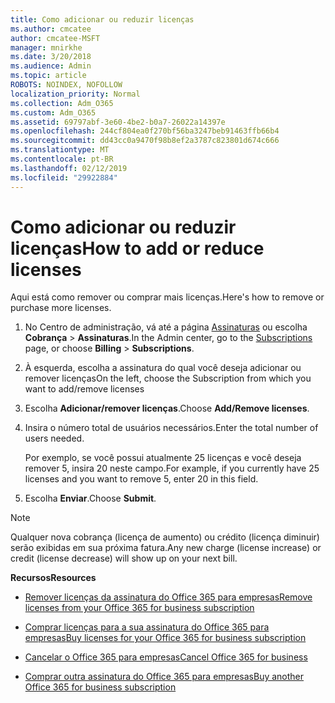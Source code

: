 ```yaml
---
title: Como adicionar ou reduzir licenças
ms.author: cmcatee
author: cmcatee-MSFT
manager: mnirkhe
ms.date: 3/20/2018
ms.audience: Admin
ms.topic: article
ROBOTS: NOINDEX, NOFOLLOW
localization_priority: Normal
ms.collection: Adm_O365
ms.custom: Adm_O365
ms.assetid: 69797abf-3e60-4be2-b0a7-26022a14397e
ms.openlocfilehash: 244cf804ea0f270bf56ba3247beb91463ffb66b4
ms.sourcegitcommit: dd43cc0a9470f98b8ef2a3787c823801d674c666
ms.translationtype: MT
ms.contentlocale: pt-BR
ms.lasthandoff: 02/12/2019
ms.locfileid: "29922884"
---
```

# <a name="how-to-add-or-reduce-licenses"></a><span data-ttu-id="c94d4-102">Como adicionar ou reduzir licenças</span><span class="sxs-lookup"><span data-stu-id="c94d4-102">How to add or reduce licenses</span></span>

<span data-ttu-id="c94d4-103">Aqui está como remover ou comprar mais licenças.</span><span class="sxs-lookup"><span data-stu-id="c94d4-103">Here's how to remove or purchase more licenses.</span></span>
  
1. <span data-ttu-id="c94d4-104">No Centro de administração, vá até a página [Assinaturas](https://go.microsoft.com/fwlink/p/?linkid=842054) ou escolha **Cobrança** \> **Assinaturas**.</span><span class="sxs-lookup"><span data-stu-id="c94d4-104">In the Admin center, go to the [Subscriptions](https://go.microsoft.com/fwlink/p/?linkid=842054) page, or choose **Billing** \> **Subscriptions**.</span></span>
    
2. <span data-ttu-id="c94d4-105">À esquerda, escolha a assinatura do qual você deseja adicionar ou remover licenças</span><span class="sxs-lookup"><span data-stu-id="c94d4-105">On the left, choose the Subscription from which you want to add/remove licenses</span></span>
    
3. <span data-ttu-id="c94d4-106">Escolha **Adicionar/remover licenças**.</span><span class="sxs-lookup"><span data-stu-id="c94d4-106">Choose **Add/Remove licenses**.</span></span>
    
4. <span data-ttu-id="c94d4-107">Insira o número total de usuários necessários.</span><span class="sxs-lookup"><span data-stu-id="c94d4-107">Enter the total number of users needed.</span></span>
    
    <span data-ttu-id="c94d4-108">Por exemplo, se você possui atualmente 25 licenças e você deseja remover 5, insira 20 neste campo.</span><span class="sxs-lookup"><span data-stu-id="c94d4-108">For example, if you currently have 25 licenses and you want to remove 5, enter 20 in this field.</span></span>
    
5. <span data-ttu-id="c94d4-109">Escolha **Enviar**.</span><span class="sxs-lookup"><span data-stu-id="c94d4-109">Choose **Submit**.</span></span>
    
> [!NOTE]
> <span data-ttu-id="c94d4-110">Qualquer nova cobrança (licença de aumento) ou crédito (licença diminuir) serão exibidas em sua próxima fatura.</span><span class="sxs-lookup"><span data-stu-id="c94d4-110">Any new charge (license increase) or credit (license decrease) will show up on your next bill.</span></span> 
  
 <span data-ttu-id="c94d4-111">**Recursos**</span><span class="sxs-lookup"><span data-stu-id="c94d4-111">**Resources**</span></span>
  
- [<span data-ttu-id="c94d4-112">Remover licenças da assinatura do Office 365 para empresas</span><span class="sxs-lookup"><span data-stu-id="c94d4-112">Remove licenses from your Office 365 for business subscription</span></span>](https://support.office.com/article/9c64d127-e2dd-4ecc-81f5-2f87e5a74803)
    
- [<span data-ttu-id="c94d4-113">Comprar licenças para a sua assinatura do Office 365 para empresas</span><span class="sxs-lookup"><span data-stu-id="c94d4-113">Buy licenses for your Office 365 for business subscription</span></span>](https://support.office.com/article/36081d8d-b3fa-4948-8c34-e217bba825e1)
    
- [<span data-ttu-id="c94d4-114">Cancelar o Office 365 para empresas</span><span class="sxs-lookup"><span data-stu-id="c94d4-114">Cancel Office 365 for business</span></span>](https://support.office.com/article/b1bc0bef-4608-4601-813a-cdd9f746709a)
    
- [<span data-ttu-id="c94d4-115">Comprar outra assinatura do Office 365 para empresas</span><span class="sxs-lookup"><span data-stu-id="c94d4-115">Buy another Office 365 for business subscription</span></span>](https://support.office.com/article/fab3b86c-3359-4042-8692-5d4dc7550b7c)
    

